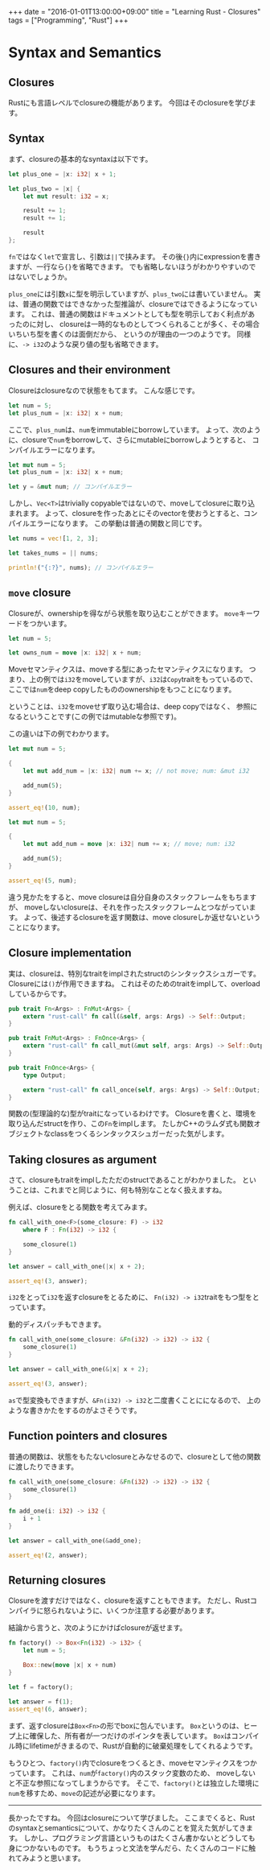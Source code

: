 +++
date = "2016-01-01T13:00:00+09:00"
title = "Learning Rust - Closures"
tags = ["Programming", "Rust"]
+++

# Syntax and Semantics
## Closures
Rustにも言語レベルでclosureの機能があります。
今回はそのclosureを学びます。

## Syntax
まず、closureの基本的なsyntaxは以下です。

```rust
let plus_one = |x: i32| x + 1;

let plus_two = |x| {
    let mut result: i32 = x;

    result += 1;
    result += 1;

    result
};
```

`fn`ではなく`let`で宣言し、引数は`||`で挟みます。
その後`{}`内にexpressionを書きますが、一行なら`{}`を省略できます。
でも省略しないほうがわかりやすいのではないでしょうか。

`plus_one`には引数`x`に型を明示していますが、`plus_two`には書いていません。
実は、普通の関数ではできなかった型推論が、closureではできるようになっています。
これは、普通の関数はドキュメントとしても型を明示しておく利点があったのに対し、
closureは一時的なものとしてつくられることが多く、その場合いちいち型を書くのは面倒だから、
というのが理由の一つのようです。
同様に、`-> i32`のような戻り値の型も省略できます。

## Closures and their environment
Closureはclosureなので状態をもてます。
こんな感じです。

```rust
let num = 5;
let plus_num = |x: i32| x + num;
```

ここで、`plus_num`は、`num`をimmutableにborrowしています。
よって、次のように、closureで`num`をborrowして、さらにmutableにborrowしようとすると、
コンパイルエラーになります。

```rust
let mut num = 5;
let plus_num = |x: i32| x + num;

let y = &mut num; // コンパイルエラー
```

しかし、`Vec<T>`はtrivially copyableではないので、moveしてclosureに取り込まれます。
よって、closureを作ったあとにそのvectorを使おうとすると、コンパイルエラーになります。
この挙動は普通の関数と同じです。

```rust
let nums = vec![1, 2, 3];

let takes_nums = || nums;

println!("{:?}", nums); // コンパイルエラー
```

## `move` closure
Closureが、ownershipを得ながら状態を取り込むことができます。
`move`キーワードをつかいます。

```rust
let num = 5;

let owns_num = move |x: i32| x + num;
```

Moveセマンティクスは、moveする型にあったセマンティクスになります。
つまり、上の例では`i32`をmoveしていますが、`i32`は`Copy`traitをもっているので、
ここでは`num`をdeep copyしたもののownershipをもつことになります。

ということは、`i32`をmoveせず取り込む場合は、deep copyではなく、
参照になるということです(この例ではmutableな参照です)。

この違いは下の例でわかります。

```rust
let mut num = 5;

{
    let mut add_num = |x: i32| num += x; // not move; num: &mut i32

    add_num(5);
}

assert_eq!(10, num);
```

```rust
let mut num = 5;

{
    let mut add_num = move |x: i32| num += x; // move; num: i32

    add_num(5);
}

assert_eq!(5, num);
```

違う見かたをすると、move closureは自分自身のスタックフレームをもちますが、
moveしないclosureは、それを作ったスタックフレームとつながっています。
よって、後述するclosureを返す関数は、move closureしか返せないということになります。

## Closure implementation
実は、closureは、特別なtraitをimplされたstructのシンタックスシュガーです。
Closureには`()`が作用できますね。
これはそのためのtraitをimplして、overloadしているからです。

```rust
pub trait Fn<Args> : FnMut<Args> {
    extern "rust-call" fn call(&self, args: Args) -> Self::Output;
}

pub trait FnMut<Args> : FnOnce<Args> {
    extern "rust-call" fn call_mut(&mut self, args: Args) -> Self::Output;
}

pub trait FnOnce<Args> {
    type Output;

    extern "rust-call" fn call_once(self, args: Args) -> Self::Output;
}
```

関数の(型理論的な)型がtraitになっているわけです。
Closureを書くと、環境を取り込んだstructを作り、この`Fn`をimplします。
たしかC++のラムダ式も関数オブジェクトなclassをつくるシンタックスシュガーだった気がします。

## Taking closures as argument
さて、closureもtraitをimplしたただのstructであることがわかりました。
ということは、これまでと同じように、何も特別なことなく扱えますね。

例えば、closureをとる関数を考えてみます。

```rust
fn call_with_one<F>(some_closure: F) -> i32
    where F : Fn(i32) -> i32 {

    some_closure(1)
}

let answer = call_with_one(|x| x + 2);

assert_eq!(3, answer);
```

`i32`をとって`i32`を返すclosureをとるために、
`Fn(i32) -> i32`traitをもつ型をとっています。

動的ディスパッチもできます。

```rust
fn call_with_one(some_closure: &Fn(i32) -> i32) -> i32 {
    some_closure(1)
}

let answer = call_with_one(&|x| x + 2);

assert_eq!(3, answer);
```

`as`で型変換もできますが、`&Fn(i32) -> i32`と二度書くことにになるので、
上のような書きかたをするのがよさそうです。

## Function pointers and closures
普通の関数は、状態をもたないclosureとみなせるので、closureとして他の関数に渡したりできます。

```rust
fn call_with_one(some_closure: &Fn(i32) -> i32) -> i32 {
    some_closure(1)
}

fn add_one(i: i32) -> i32 {
    i + 1
}

let answer = call_with_one(&add_one);

assert_eq!(2, answer);
```

## Returning closures
Closureを渡すだけではなく、closureを返すこともできます。
ただし、Rustコンパイラに怒られないように、いくつか注意する必要があります。

結論から言うと、次のようにかけばclosureが返せます。

```rust
fn factory() -> Box<Fn(i32) -> i32> {
    let num = 5;

    Box::new(move |x| x + num)
}

let f = factory();

let answer = f(1);
assert_eq!(6, answer);
```

まず、返すclosureは`Box<Fn>`の形でboxに包んでいます。
`Box`というのは、ヒープ上に確保した、所有者が一つだけのポインタを表しています。
`Box`はコンパイル時にlifetimeがきまるので、Rustが自動的に破棄処理をしてくれるようです。

もうひとつ、`factory()`内でclosureをつくるとき、moveセマンティクスをつかっています。
これは、`num`が`factory()`内のスタック変数のため、
moveしないと不正な参照になってしまうからです。
そこで、`factory()`とは独立した環境に`num`を移すため、`move`の記述が必要になります。

---

長かったですね。
今回はclosureについて学びました。
ここまでくると、Rustのsyntaxとsemanticsについて、かなりたくさんのことを覚えた気がしてきます。
しかし、プログラミング言語というものはたくさん書かないとどうしても身につかないものです。
もうちょっと文法を学んだら、たくさんのコードに触れてみようと思います。
